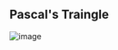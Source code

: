 ## Pascal's Traingle

![image](https://user-images.githubusercontent.com/23376002/214768929-c29b5955-a4e0-4475-af93-7e494b426c36.png)

